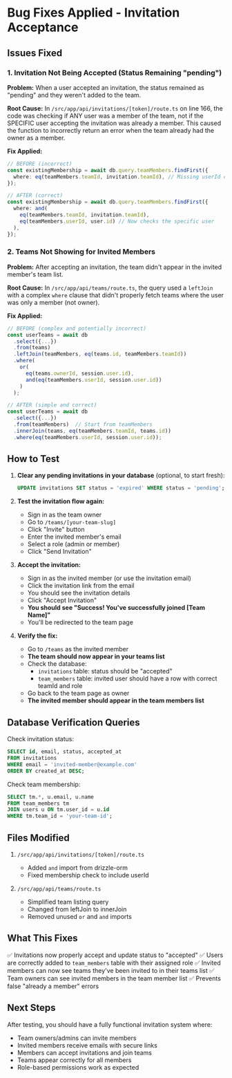 # Bug Fixes Applied - Invitation Acceptance

## Issues Fixed

### 1. Invitation Not Being Accepted (Status Remaining "pending")

**Problem:** When a user accepted an invitation, the status remained as "pending" and they weren't added to the team.

**Root Cause:** In `/src/app/api/invitations/[token]/route.ts` on line 166, the code was checking if ANY user was a member of the team, not if the SPECIFIC user accepting the invitation was already a member. This caused the function to incorrectly return an error when the team already had the owner as a member.

**Fix Applied:**

```typescript
// BEFORE (incorrect)
const existingMembership = await db.query.teamMembers.findFirst({
  where: eq(teamMembers.teamId, invitation.teamId), // Missing userId check!
});

// AFTER (correct)
const existingMembership = await db.query.teamMembers.findFirst({
  where: and(
    eq(teamMembers.teamId, invitation.teamId),
    eq(teamMembers.userId, user.id) // Now checks the specific user
  ),
});
```

### 2. Teams Not Showing for Invited Members

**Problem:** After accepting an invitation, the team didn't appear in the invited member's team list.

**Root Cause:** In `/src/app/api/teams/route.ts`, the query used a `leftJoin` with a complex `where` clause that didn't properly fetch teams where the user was only a member (not owner).

**Fix Applied:**

```typescript
// BEFORE (complex and potentially incorrect)
const userTeams = await db
  .select({...})
  .from(teams)
  .leftJoin(teamMembers, eq(teams.id, teamMembers.teamId))
  .where(
    or(
      eq(teams.ownerId, session.user.id),
      and(eq(teamMembers.userId, session.user.id))
    )
  );

// AFTER (simple and correct)
const userTeams = await db
  .select({...})
  .from(teamMembers)  // Start from teamMembers
  .innerJoin(teams, eq(teamMembers.teamId, teams.id))
  .where(eq(teamMembers.userId, session.user.id));
```

## How to Test

1. **Clear any pending invitations in your database** (optional, to start fresh):

   ```sql
   UPDATE invitations SET status = 'expired' WHERE status = 'pending';
   ```

2. **Test the invitation flow again:**
   - Sign in as the team owner
   - Go to `/teams/[your-team-slug]`
   - Click "Invite" button
   - Enter the invited member's email
   - Select a role (admin or member)
   - Click "Send Invitation"

3. **Accept the invitation:**
   - Sign in as the invited member (or use the invitation email)
   - Click the invitation link from the email
   - You should see the invitation details
   - Click "Accept Invitation"
   - **You should see "Success! You've successfully joined [Team Name]"**
   - You'll be redirected to the team page

4. **Verify the fix:**
   - Go to `/teams` as the invited member
   - **The team should now appear in your teams list**
   - Check the database:
     - `invitations` table: status should be "accepted"
     - `team_members` table: invited user should have a row with correct teamId and role
   - Go back to the team page as owner
   - **The invited member should appear in the team members list**

## Database Verification Queries

Check invitation status:

```sql
SELECT id, email, status, accepted_at
FROM invitations
WHERE email = 'invited-member@example.com'
ORDER BY created_at DESC;
```

Check team membership:

```sql
SELECT tm.*, u.email, u.name
FROM team_members tm
JOIN users u ON tm.user_id = u.id
WHERE tm.team_id = 'your-team-id';
```

## Files Modified

1. `/src/app/api/invitations/[token]/route.ts`
   - Added `and` import from drizzle-orm
   - Fixed membership check to include userId

2. `/src/app/api/teams/route.ts`
   - Simplified team listing query
   - Changed from leftJoin to innerJoin
   - Removed unused `or` and `and` imports

## What This Fixes

✅ Invitations now properly accept and update status to "accepted"
✅ Users are correctly added to `team_members` table with their assigned role
✅ Invited members can now see teams they've been invited to in their teams list
✅ Team owners can see invited members in the team member list
✅ Prevents false "already a member" errors

## Next Steps

After testing, you should have a fully functional invitation system where:

- Team owners/admins can invite members
- Invited members receive emails with secure links
- Members can accept invitations and join teams
- Teams appear correctly for all members
- Role-based permissions work as expected
